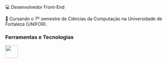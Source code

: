 💻 Desenvolvedor Front-End

📖 Cursando o 7º semestre de Ciências da Computação na Universidade de Fortaleza (UNIFOR).


### Ferramentas e Tecnologias

<img src="https://cdn.jsdelivr.net/gh/devicons/devicon/icons/html5/html5-original-wordmark.svg" width="40" heigth="40"/>
<!--
**VictorTmelo/VictorTmelo** is a ✨ _special_ ✨ repository because its `README.md` (this file) appears on your GitHub profile.

Here are some ideas to get you started:

- 🔭 I’m currently working on ...
- 🌱 I’m currently learning ...
- 👯 I’m looking to collaborate on ...
- 🤔 I’m looking for help with ...
- 💬 Ask me about ...
- 📫 How to reach me: ...
- 😄 Pronouns: ...
- ⚡ Fun fact: ...
-->

